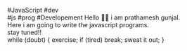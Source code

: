 #JavaScript
#dev   
#js 
#prog
#Developement
Hello 🙋‍♂️ i am prathamesh gunjal. 
<br>
Here i am going to write the javascript programs.
<br>
stay tuned!!
<br> 
while (doubt)
{
exercise;
if (tired) break; 
sweat it out;
}

 
 
